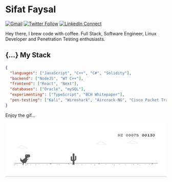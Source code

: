 # Sifat Faysal

[![Gmail](https://img.shields.io/badge/%20-Send%20Email-black?color=14171A&labelColor=ef5350&logo=gmail&logoColor=ffffff)](mailto:sifatfaysalsifat@gmail.com)
[![Twitter Follow](https://img.shields.io/badge/dynamic/json.svg?color=14171A&labelColor=37474f&logo=twitter&logoColor=4fc3f7&label=&query=%24[0].followers_count&url=https%3A%2F%2Fcdn.syndication.twimg.com%2Fwidgets%2Ffollowbutton%2Finfo.json%3Fscreen_names%3Diamdibakardipu&suffix=%20Followers)](https://twitter.com/sifatfaysal)
[![LinkedIn Connect](https://img.shields.io/badge/%20-Connect-black?color=14171A&labelColor=212121&logo=linkedin&logoColor=ffffff)](https://www.linkedin.com/in/sifat-faysal/)

Hey there, I brew code with coffee. Full Stack, Software Engineer, Linux Developer and Penetration Testing enthusiasts.

## {...} My Stack

```json
{
  "languages": ["JavaScript", "C++", "C#", "Solidity"],
  "backend": ["NodeJS", "WT C++"],
  "frontend": ["React", "Next"],
  "databases": ["Oracle", "mySQL"],
  "experimenting": ["TypeScript", "BCH Whitepaper"],
  "pen-testing": ["Kali", "Wireshark", "Aircrack-NG", "Cisco Packet Tracer"]
}
```

Enjoy the gif...

![image](https://github.com/sifatfaysal/sifatfaysal/blob/main/dino.gif)
